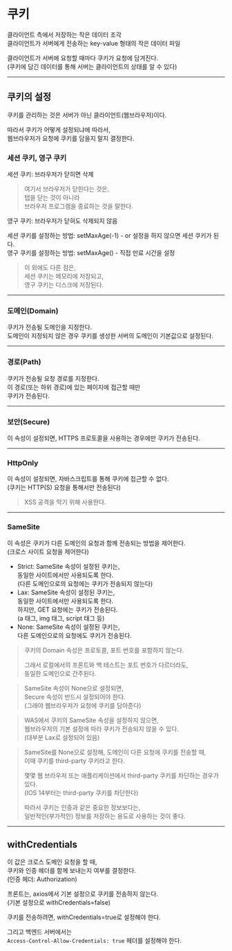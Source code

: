 # 쿠키

클라이언트 측에서 저장하는 작은 데이터 조각  
클라이언트가 서버에게 전송하는 key-value 형태의 작은 데이터 파일

클라이언트가 서버에 요청할 때마다 쿠키가 요청에 담겨진다.  
(쿠키에 담긴 데이터를 통해 서버는 클라이언트의 상태를 알 수 있다)

---

## 쿠키의 설정

쿠키를 관리하는 것은 서버가 아닌 클라이언트(웹브라우저)이다.

따라서 쿠키가 어떻게 설정되냐에 따라서,  
웹브라우저가 요청에 쿠키를 담을지 말지 결정한다.

### 세션 쿠키, 영구 쿠키

세션 쿠키: 브라우저가 닫히면 삭제

> 여기서 브라우저가 닫힌다는 것은,  
> 탭을 닫는 것이 아니라  
> 브라우저 프로그램을 종료하는 것을 말한다.

영구 쿠키: 브라우저가 닫혀도 삭제되지 않음

세션 쿠키를 설정하는 방법: setMaxAge(-1) - or 설정을 하지 않으면 세션 쿠키가 된다.  
영구 쿠키를 설정하는 방법: setMaxAge() - 직접 만료 시간을 설정

> 이 외에도 다른 점은,  
> 세션 쿠키는 메모리에 저장되고,  
> 영구 쿠키는 디스크에 저장된다.

---

### 도메인(Domain)

쿠키가 전송될 도메인을 지정한다.  
도메인이 지정되지 않은 경우 쿠키를 생성한 서버의 도메인이 기본값으로 설정된다.

---

### 경로(Path)

쿠키가 전송될 요청 경로를 지정한다.  
이 경로(또는 하위 경로)에 있는 페이지에 접근할 때만  
쿠키가 전송된다.

---

### 보안(Secure)

이 속성이 설정되면, HTTPS 프로토콜을 사용하는 경우에만 쿠키가 전송된다.

---

### HttpOnly

이 속성이 설정되면, 자바스크립트를 통해 쿠키에 접근할 수 없다.  
(쿠키는 HTTP(S) 요청을 통해서만 전송된다)

> XSS 공격을 막기 위해 사용한다.

---

### SameSite

이 속성은 쿠키가 다른 도메인의 요청과 함께 전송되는 방법을 제어한다.  
(크로스 사이트 요청을 제어한다)

- Strict: SameSite 속성이 설정된 쿠키는,  
  동일한 사이트에서만 사용되도록 한다.  
  (다른 도메인으로의 요청에는 쿠키가 전송되지 않는다)
- Lax: SameSite 속성이 설정된 쿠키는,  
  동일한 사이트에서만 사용되도록 한다.  
  하지만, GET 요청에는 쿠키가 전송된다.  
  (a 태그, img 태그, script 태그 등)
- None: SameSite 속성이 설정된 쿠키는,  
  다른 도메인으로의 요청에도 쿠키가 전송된다.

> 쿠키의 Domain 속성은 프로토콜, 포트 번호를 포함하지 않는다.  
> 
> 그래서 로컬에서의 프론트와 백 테스트는 포트 번호가 다르더라도,  
> 동일한 도메인으로 간주된다.

> SameSite 속성이 None으로 설정되면,  
> Secure 속성이 반드시 설정되어야 한다.  
> (그래야 웹브라우저가 요청에 쿠키를 담아준다)

> WAS에서 쿠키의 SameSite 속성을 설정하지 않으면,  
> 웹브라우저의 기본 설정에 따라 쿠키가 전송되지 않을 수 있다.  
> (대부분 Lax로 설정되어 있음)

> SameSite를 None으로 설정해, 도메인이 다른 요청에 쿠키를 전송할 때,  
> 이때 쿠키를 third-party 쿠키라고 한다.
> 
> 몇몇 웹 브라우저 또는 애플리케이션에서 third-party 쿠키를 차단하는 경우가 있다.  
> (IOS 14부터는 third-party 쿠키를 차단한다)
> 
> 따라서 쿠키는 인증과 같은 중요한 정보보다는,  
> 일반적인(부가적인) 정보를 저장하는 용도로 사용하는 것이 좋다.

---

## withCredentials

이 값은 크로스 도메인 요청을 할 때,  
쿠키와 인증 헤더를 함께 보내는지 여부를 결정한다.  
(인증 헤더: Authorization)

프론트는, axios에서 기본 설정으로 쿠키를 전송하지 않는다.  
(기본 설정으로 withCredentials=false)  

쿠키를 전송하려면, withCredentials=true로 설정해야 한다.

그리고 백엔드 서버에서는  
`Access-Control-Allow-Credentials: true` 헤더를 설정해야 한다.

